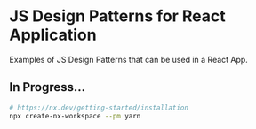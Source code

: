 # JS Design Patterns for React Application

Examples of JS Design Patterns that can be used in a React App.

## In Progress...

```bash
# https://nx.dev/getting-started/installation
npx create-nx-workspace --pm yarn
```

